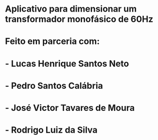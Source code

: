# Aplicativo para dimensionar um transformador monofásico de 60Hz
# Feito em parceria com:
# - Lucas Henrique Santos Neto
# - Pedro Santos Calábria
# - José Victor Tavares de Moura
# - Rodrigo Luiz da Silva

